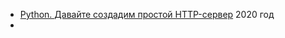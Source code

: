 - [Python. Давайте создадим простой HTTP-сервер](https://andreyex.ru/python-3/python-davajte-sozdadim-prostoj-http-server/) 2020 год
- 